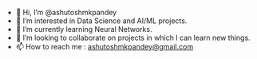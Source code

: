 - 👋 Hi, I’m @ashutoshmkpandey
- 👀 I’m interested in Data Science and AI/ML projects.
- 🌱 I’m currently learning Neural Networks.
- 💞️ I’m looking to collaborate on projects in which I can learn new things.
- 📫 How to reach me : ashutoshmkpandey@gmail.com
